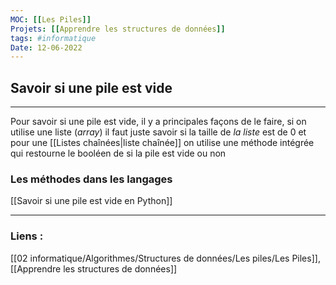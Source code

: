 ```yaml
---
MOC: [[Les Piles]]
Projets: [[Apprendre les structures de données]]
tags: #informatique
Date: 12-06-2022
---
```


## Savoir si une pile est vide

---

Pour savoir si une pile est vide, il y a principales façons de le faire, si on utilise une liste (*array*) il faut juste savoir si la taille de *la liste* est de 0 et pour une [[Listes chaînées|liste chaînée]] on utilise une méthode intégrée qui restourne le booléen de si la pile est vide ou non

### Les méthodes dans les langages

[[Savoir si une pile est vide en Python]]




---
### Liens :

[[02 informatique/Algorithmes/Structures de données/Les piles/Les Piles]], [[Apprendre les structures de données]]